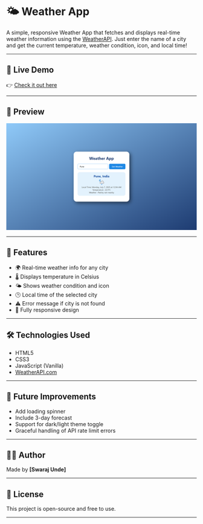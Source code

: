 # 🌤️ Weather App

A simple, responsive Weather App that fetches and displays real-time weather information using the [WeatherAPI](https://www.weatherapi.com/). Just enter the name of a city and get the current temperature, weather condition, icon, and local time!

---

## 🔗 Live Demo

👉 [Check it out here](https://swaraj-unde.github.io/Weather-App/)

---

## 📸 Preview

![Weather App Screenshot](./Demo.png)

---

## 🚀 Features

- 🌍 Real-time weather info for any city
- 🌡️ Displays temperature in Celsius
- 🌤️ Shows weather condition and icon
- 🕒 Local time of the selected city
- ⚠️ Error message if city is not found
- 📱 Fully responsive design

---

## 🛠️ Technologies Used

- HTML5
- CSS3
- JavaScript (Vanilla)
- [WeatherAPI.com](https://www.weatherapi.com/)

---

## 📌 Future Improvements

- Add loading spinner
- Include 3-day forecast
- Support for dark/light theme toggle
- Graceful handling of API rate limit errors

---

## 👨‍💻 Author

Made by **[Swaraj Unde]**

---

## 📄 License

This project is open-source and free to use.

---

